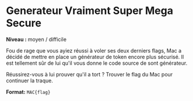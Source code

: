 # Generateur Vraiment Super Mega Secure

**Niveau :** moyen / difficile

Fou de rage que vous ayiez réussi à voler ses deux derniers flags, Mac a décidé de mettre en place un générateur de token encore plus sécurisé. Il est tellement sûr de lui qu'il vous donne le code source de sont générateur.

Réussirez-vous à lui prouver qu'il a tort ? Trouver le flag du Mac pour continuer la traque.

**Format:** `MAC{flag}`
